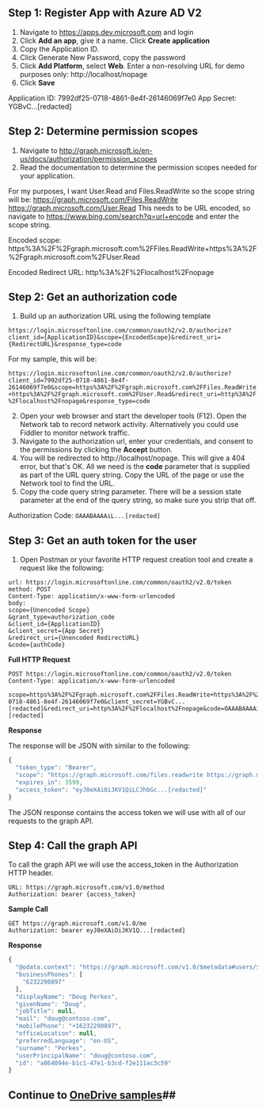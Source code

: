 ## Step 1: Register App with Azure AD V2 ##

1. Navigate to https://apps.dev.microsoft.com and login
2. Click **Add an app**, give it a name. Click **Create application**
3. Copy the Application ID.
4. Click Generate New Password, copy the password
5. Click **Add Platform**, select **Web**. Enter a non-resolving URL for demo purposes only: http://localhost/nopage
6. Click **Save**

Application ID: 7992df25-0718-4861-8e4f-26146069f7e0
App Secret: YGBvC...[redacted]

## Step 2: Determine permission scopes ##

1. Navigate to http://graph.microsoft.io/en-us/docs/authorization/permission_scopes
2. Read the documentation to determine the permission scopes needed for your application.

For my purposes, I want User.Read and Files.ReadWrite so the scope string will be:
https://graph.microsoft.com/Files.ReadWrite https://graph.microsoft.com/User.Read
This needs to be URL encoded, so navigate to https://www.bing.com/search?q=url+encode and enter the scope string.

Encoded scope: https%3A%2F%2Fgraph.microsoft.com%2FFiles.ReadWrite+https%3A%2F%2Fgraph.microsoft.com%2FUser.Read

Encoded Redirect URL: 
http%3A%2F%2Flocalhost%2Fnopage


## Step 2: Get an authorization code ##

1. Build up an authorization URL using the following template

`https://login.microsoftonline.com/common/oauth2/v2.0/authorize?client_id={ApplicationID}&scope={EncodedScope}&redirect_uri={RedirectURL}&response_type=code`

For my sample, this will be:

`https://login.microsoftonline.com/common/oauth2/v2.0/authorize?client_id=7992df25-0718-4861-8e4f-26146069f7e0&scope=https%3A%2F%2Fgraph.microsoft.com%2FFiles.ReadWrite+https%3A%2F%2Fgraph.microsoft.com%2FUser.Read&redirect_uri=http%3A%2F%2Flocalhost%2Fnopage&response_type=code`

2. Open your web browser and start the developer tools (F12). Open the Network tab to record network activity. Alternatively you could use Fiddler to monitor network traffic.
3. Navigate to the authorization url, enter your credentials, and consent to the permissions by clicking the **Accept** button.
4. You will be redirected to http://localhost/nopage. This will give a 404 error, but that's OK. All we need is the **code** parameter that is supplied as part of the URL query string. Copy the URL of the page or use the Network tool to find the URL. 
5. Copy the code query string parameter. There will be a session state parameter at the end of the query string, so make sure you strip that off.

Authorization Code: `OAAABAAAAiL...[redacted]`

## Step 3: Get an auth token for the user ##

1. Open Postman or your favorite HTTP request creation tool and create a request like the following:

```
url: https://login.microsoftonline.com/common/oauth2/v2.0/token
method: POST
Content-Type: application/x-www-form-urlencoded
body: 
scope={Unencoded Scope}
&grant_type=authorization_code
&client_id={ApplicationID}
&client_secret={App Secret}
&redirect_uri={Unencoded RedirectURL}
&code={authCode}
```

**Full HTTP Request**

```
POST https://login.microsoftonline.com/common/oauth2/v2.0/token
Content-Type: application/x-www-form-urlencoded

scope=https%3A%2F%2Fgraph.microsoft.com%2FFiles.ReadWrite+https%3A%2F%2Fgraph.microsoft.com%2FUser.Read&grant_type=authorization_code&client_id=7992df25-0718-4861-8e4f-26146069f7e0&client_secret=YGBvC...[redacted]&redirect_uri=http%3A%2F%2Flocalhost%2Fnopage&code=OAAABAAAAiL...[redacted]
```
	
**Response**
	
The response will be JSON with similar to the following:

```javascript
{
  "token_type": "Bearer",
  "scope": "https://graph.microsoft.com/files.readwrite https://graph.microsoft.com/user.read",
  "expires_in": 3599,
  "access_token": "eyJ0eXAiOiJKV1QiLCJhbGc...[redacted]"
}
```

The JSON response contains the access token we will use with all of our requests to the graph API. 

## Step 4: Call the graph API ##

To call the graph API we will use the access_token in the Authorization HTTP header. 

```
URL: https://graph.microsoft.com/v1.0/method
Authorization: bearer {access_token}
```

**Sample Call**

```
GET https://graph.microsoft.com/v1.0/me 
Authorization: bearer eyJ0eXAiOiJKV1Q...[redacted]
```

**Response**

```javascript
{
  "@odata.context": "https://graph.microsoft.com/v1.0/$metadata#users/$entity",
  "businessPhones": [
    "6232290897"
  ],
  "displayName": "Doug Perkes",
  "givenName": "Doug",
  "jobTitle": null,
  "mail": "doug@contoso.com",
  "mobilePhone": "+16232290897",
  "officeLocation": null,
  "preferredLanguage": "en-US",
  "surname": "Perkes",
  "userPrincipalName": "doug@contoso.com",
  "id": "a864094e-b1c1-47e1-b3cd-f2e111ac3c59"
}
```
## Continue to [OneDrive samples](onedrive.md)##